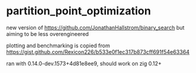 # partition_point_optimization
new version of https://github.com/JonathanHallstrom/binary_search but aiming to be less overengineered

plotting and benchmarking is copied from https://gist.github.com/Rexicon226/b533e0f1ec317b873cff691f54e63364

ran with 0.14.0-dev.1573+4d81e8ee9, should work on zig 0.12+